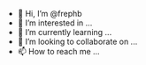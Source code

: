- 👋 Hi, I’m @frephb
- 👀 I’m interested in ...
- 🌱 I’m currently learning ...
- 💞️ I’m looking to collaborate on ...
- 📫 How to reach me ...

<!---
frephb/frephb is a ✨ special ✨ repository because its `README.md` (this file) appears on your GitHub profile.
You can click the Preview link to take a look at your changes.
--->
